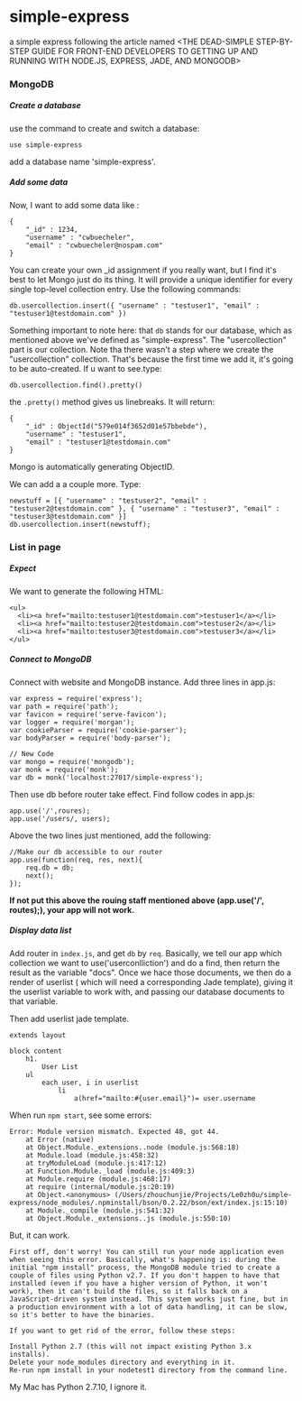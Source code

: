 # simple-express
a simple express following the article named &lt;THE DEAD-SIMPLE STEP-BY-STEP GUIDE FOR FRONT-END DEVELOPERS TO GETTING UP AND RUNNING WITH NODE.JS, EXPRESS, JADE, AND MONGODB>


### MongoDB

##### Create a database
use the command to create and switch a database:

    use simple-express

add a database name 'simple-express'.

##### Add some data
Now, I want to add some data like :

    {
        "_id" : 1234,
        "username" : "cwbuecheler",
        "email" : "cwbuecheler@nospam.com"
    }
    
You can create your own _id assignment if you really want, but I find it's best to let Mongo just do its thing. 
It will provide a unique identifier for every single top-level collection entry.
Use the following commands:
    
    db.usercollection.insert({ "username" : "testuser1", "email" : "testuser1@testdomain.com" })
    
Something important to note here: that `db` stands for our database, which as mentioned above we've defined as "simple-express".
The "usercollection" part is our collection. Note tha there wasn't a step where we create the "usercollection" collection. That's because the first time we add it, it's going to be auto-created.
If u want to see.type:

    db.usercollection.find().pretty()
    
the `.pretty()` method gives us linebreaks. It will return:

    {
    	"_id" : ObjectId("579e014f3652d01e57bbebde"),
    	"username" : "testuser1",
    	"email" : "testuser1@testdomain.com"
    }
    
Mongo is automatically generating ObjectID.
 
We can add a a couple more. Type:
 
    newstuff = [{ "username" : "testuser2", "email" : "testuser2@testdomain.com" }, { "username" : "testuser3", "email" : "testuser3@testdomain.com" }]
    db.usercollection.insert(newstuff);
    

### List in page

##### Expect

We want to generate the following HTML:

    <ul>
      <li><a href="mailto:testuser1@testdomain.com">testuser1</a></li>
      <li><a href="mailto:testuser2@testdomain.com">testuser2</a></li>
      <li><a href="mailto:testuser3@testdomain.com">testuser3</a></li>
    </ul>  

##### Connect to MongoDB
Connect with website and MongoDB instance.
Add three lines in app.js:

    var express = require('express');
    var path = require('path');
    var favicon = require('serve-favicon');
    var logger = require('morgan');
    var cookieParser = require('cookie-parser');
    var bodyParser = require('body-parser');
    
    // New Code
    var mongo = require('mongodb');
    var monk = require('monk');
    var db = monk('localhost:27017/simple-express');
    
Then use db before router take effect.
Find follow codes in app.js:

    app.use('/',roures);
    app.use('/users/, users);
    
Above the two lines just mentioned, add the following:

    //Make our db accessible to our router
    app.use(function(req, res, next){
        req.db = db;
        next();
    });
    
**If not put this above the rouing staff mentioned above (app.use('/', routes);), your app will not work.**

##### Display data list

Add router in `index.js`, and get `db` by `req`.
Basically, we tell our app which collection we want to use('userconlliction') and do a find, then return the result as the variable "docs".
Once we hace those documents, we then do a render of userlist ( which will need a corresponding Jade template), giving it the userlist variable to work with, and passing our database documents to that variable.

Then add userlist jade template.

    extends layout
    
    block content
        h1.
            User List
        ul
            each user, i in userlist
                li
                    a(href="mailto:#{user.email}")= user.username
           
When run `npm start`, see some errors:

    Error: Module version mismatch. Expected 48, got 44.
        at Error (native)
        at Object.Module._extensions..node (module.js:568:18)
        at Module.load (module.js:458:32)
        at tryModuleLoad (module.js:417:12)
        at Function.Module._load (module.js:409:3)
        at Module.require (module.js:468:17)
        at require (internal/module.js:20:19)
        at Object.<anonymous> (/Users/zhouchunjie/Projects/Le0zh0u/simple-express/node_modules/.npminstall/bson/0.2.22/bson/ext/index.js:15:10)
        at Module._compile (module.js:541:32)
        at Object.Module._extensions..js (module.js:550:10)

But, it can work.

    First off, don't worry! You can still run your node application even when seeing this error. Basically, what's happening is: during the initial "npm install" process, the MongoDB module tried to create a couple of files using Python v2.7. If you don't happen to have that installed (even if you have a higher version of Python, it won't work), then it can't build the files, so it falls back on a JavaScript-driven system instead. This system works just fine, but in a production environment with a lot of data handling, it can be slow, so it's better to have the binaries.
    
    If you want to get rid of the error, follow these steps:
    
    Install Python 2.7 (this will not impact existing Python 3.x installs).
    Delete your node_modules directory and everything in it.
    Re-run npm install in your nodetest1 directory from the command line.

My Mac has Python 2.7.10, I ignore it.